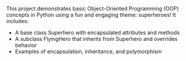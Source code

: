 This project demonstrates basic Object-Oriented Programming (OOP) concepts in Python using a fun and engaging theme: superheroes! It includes:
- A base class Superhero with encapsulated attributes and methods
- A subclass FlyingHero that inherits from Superhero and overrides behavior
- Examples of encapsulation, inheritance, and polymorphism
